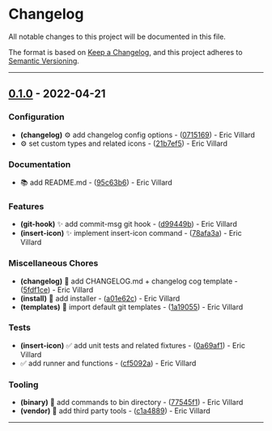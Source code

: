 # Changelog

All notable changes to this project will be documented in this file.

The format is based on [Keep a Changelog](https://keepachangelog.com/en/1.0.0/),
and this project adheres to [Semantic Versioning](https://semver.org/spec/v2.0.0.html).

- - -
## [0.1.0](https://github.com/eviweb/qa-tools/compare/92ba9397a9cec5008219a96682dd54b133570550..0.1.0) - 2022-04-21
### Configuration
- **(changelog)** ⚙️  add changelog config options - ([0715169](https://github.com/eviweb/qa-tools/commit/0715169ea6a998363fd3e04ae91c209108f81acf)) - Eric Villard
- ⚙️  set custom types and related icons - ([21b7ef5](https://github.com/eviweb/qa-tools/commit/21b7ef5f2c71df2d8b462e24f54f608aa461dcdd)) - Eric Villard
### Documentation
- 📚 add README.md - ([95c63b6](https://github.com/eviweb/qa-tools/commit/95c63b6adf690785c7f0f0457ece878ab7998bd4)) - Eric Villard
### Features
- **(git-hook)** ✨ add commit-msg git hook - ([d99449b](https://github.com/eviweb/qa-tools/commit/d99449b2feeb8ba686a10df3356a816b8ac01a39)) - Eric Villard
- **(insert-icon)** ✨ implement insert-icon command - ([78afa3a](https://github.com/eviweb/qa-tools/commit/78afa3a2316cedfcd80b2674f7264d914ae1e6fc)) - Eric Villard
### Miscellaneous Chores
- **(changelog)** 🧹 add CHANGELOG.md + changelog cog template - ([5fdf1ce](https://github.com/eviweb/qa-tools/commit/5fdf1ce0f7da33d774eeb98a7426349f5aa29aff)) - Eric Villard
- **(install)** 🧹 add installer - ([a01e62c](https://github.com/eviweb/qa-tools/commit/a01e62c05614514b348183efbb05c4e4fd8b524a)) - Eric Villard
- **(templates)** 🧹 import default git templates - ([1a19055](https://github.com/eviweb/qa-tools/commit/1a19055a1bf027182149567b9ff58a88004cbfa9)) - Eric Villard
### Tests
- **(insert-icon)** ✅ add unit tests and related fixtures - ([0a69af1](https://github.com/eviweb/qa-tools/commit/0a69af16eeadb613dc7e858cece7e4e506057310)) - Eric Villard
- ✅ add runner and functions - ([cf5092a](https://github.com/eviweb/qa-tools/commit/cf5092a32a5db11ab7b35df9e043bf8dcb207542)) - Eric Villard
### Tooling
- **(binary)** 🔧 add commands to bin directory - ([77545f1](https://github.com/eviweb/qa-tools/commit/77545f1ec96cdfdac711d9bd6609d0bd7111975e)) - Eric Villard
- **(vendor)** 🔧 add third party tools - ([c1a4889](https://github.com/eviweb/qa-tools/commit/c1a48892ad572bf11d7f457ca4c51d7579ea483b)) - Eric Villard

- - -

